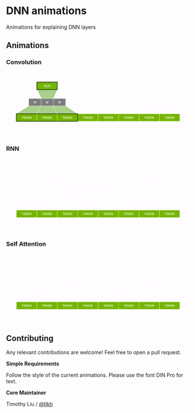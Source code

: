 # DNN animations

Animations for explaining DNN layers

## Animations

### Convolution

![convolution](gif/convolution.gif)

### RNN

![recurrence](gif/rnn.gif)

### Self Attention

![self attention](gif/self_attention.gif)

## Contributing

Any relevant contributions are welcome! Feel free to open a pull request. 

**Simple Requirements**

Follow the style of the current animations. Please use the font DIN Pro for text.

**Core Maintainer**

Timothy Liu / [@tlkh](https://github.com/tlkh)
